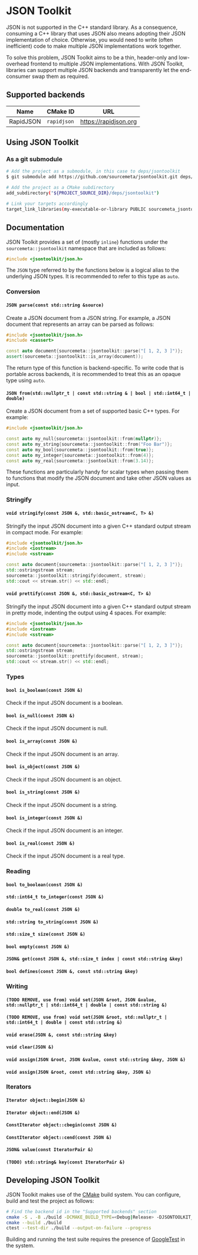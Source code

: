 JSON Toolkit
============

JSON is not supported in the C++ standard library. As a consequence, consuming
a C++ library that uses JSON also means adopting their JSON implementation of
choice. Otherwise, you would need to write (often inefficient) code to make
multiple JSON implementations work together.

To solve this problem, JSON Toolkit aims to be a thin, header-only and
low-overhead frontend to multiple JSON implementations. With JSON Toolkit,
libraries can support multiple JSON backends and transparently let the
end-consumer swap them as required.

Supported backends
------------------

| Name      | CMake ID    | URL                   |
|-----------|-------------|-----------------------|
| RapidJSON | `rapidjson` | https://rapidjson.org |

Using JSON Toolkit
------------------

### As a git submodule

```sh
# Add the project as a submodule, in this case to deps/jsontoolkit
$ git submodule add https://github.com/sourcemeta/jsontoolkit.git deps/jsontoolkit

# Add the project as a CMake subdirectory
add_subdirectory("${PROJECT_SOURCE_DIR}/deps/jsontoolkit")

# Link your targets accordingly
target_link_libraries(my-executable-or-library PUBLIC sourcemeta_jsontoolkit_json)
```

Documentation
-------------

JSON Toolkit provides a set of (mostly `inline`) functions under the
`sourcemeta::jsontoolkit` namespace that are included as follows:

```c++
#include <jsontoolkit/json.h>
```

The `JSON` type referred to by the functions below is a logical alias to the
underlying JSON types. It is recommended to refer to this type as `auto`.

### Conversion

#### `JSON parse(const std::string &source)`

Create a JSON document from a JSON string. For example, a JSON document that
represents an array can be parsed as follows:

```c++
#include <jsontoolkit/json.h>
#include <cassert>

const auto document{sourcemeta::jsontoolkit::parse("[ 1, 2, 3 ]")};
assert(sourcemeta::jsontoolkit::is_array(document));
```

The return type of this function is backend-specific. To write code that is
portable across backends, it is recommended to treat this as an opaque type
using `auto`.

<!-- TODO: Allow parsing from an input stream -->

#### `JSON from(std::nullptr_t | const std::string & | bool | std::int64_t | double)`

Create a JSON document from a set of supported basic C++ types. For example:

```c++
#include <jsontoolkit/json.h>

const auto my_null{sourcemeta::jsontoolkit::from(nullptr)};
const auto my_string{sourcemeta::jsontoolkit::from("Foo Bar")};
const auto my_bool{sourcemeta::jsontoolkit::from(true)};
const auto my_integer{sourcemeta::jsontoolkit::from(4)};
const auto my_real{sourcemeta::jsontoolkit::from(3.14)};
```

These functions are particularly handy for scalar types when passing them to
functions that modify the JSON document and take other JSON values as input.

<!-- `(TODO) JSON from(const std::vector<???> &)` -->
<!-- `(TODO) JSON from(const std::map<std::string, ???> &)` -->
<!-- `(TODO) JSON from(const std::unordered_map<std::string, ???> &)` -->

### Stringify

#### `void stringify(const JSON &, std::basic_ostream<C, T> &)`

Stringify the input JSON document into a given C++ standard output stream in
compact mode. For example:

```c++
#include <jsontoolkit/json.h>
#include <iostream>
#include <sstream>

const auto document{sourcemeta::jsontoolkit::parse("[ 1, 2, 3 ]")};
std::ostringstream stream;
sourcemeta::jsontoolkit::stringify(document, stream);
std::cout << stream.str() << std::endl;
```

#### `void prettify(const JSON &, std::basic_ostream<C, T> &)`

Stringify the input JSON document into a given C++ standard output stream in
pretty mode, indenting the output using 4 spaces. For example:

```c++
#include <jsontoolkit/json.h>
#include <iostream>
#include <sstream>

const auto document{sourcemeta::jsontoolkit::parse("[ 1, 2, 3 ]")};
std::ostringstream stream;
sourcemeta::jsontoolkit::prettify(document, stream);
std::cout << stream.str() << std::endl;
```

### Types

#### `bool is_boolean(const JSON &)`

Check if the input JSON document is a boolean.

#### `bool is_null(const JSON &)`

Check if the input JSON document is null.

#### `bool is_array(const JSON &)`

Check if the input JSON document is an array.

#### `bool is_object(const JSON &)`

Check if the input JSON document is an object.

#### `bool is_string(const JSON &)`

Check if the input JSON document is a string.

#### `bool is_integer(const JSON &)`

Check if the input JSON document is an integer.

#### `bool is_real(const JSON &)`

Check if the input JSON document is a real type.

### Reading

#### `bool to_boolean(const JSON &)`
#### `std::int64_t to_integer(const JSON &)`
#### `double to_real(const JSON &)`
#### `std::string to_string(const JSON &)`
#### `std::size_t size(const JSON &)`
#### `bool empty(const JSON &)`
#### `JSON& get(const JSON &, std::size_t index | const std::string &key)`
#### `bool defines(const JSON &, const std::string &key)`

### Writing

#### `(TODO REMOVE, use from) void set(JSON &root, JSON &value, std::nullptr_t | std::int64_t | double | const std::string &)`
#### `(TODO REMOVE, use from) void set(JSON &root, std::nullptr_t | std::int64_t | double | const std::string &)`
<!-- `(TODO) void set(JSON &root, JSON &value, bool)` -->

#### `void erase(JSON &, const std::string &key)`
#### `void clear(JSON &)`
#### `void assign(JSON &root, JSON &value, const std::string &key, JSON &)`
#### `void assign(JSON &root, const std::string &key, JSON &)`

### Iterators

#### `Iterator object::begin(JSON &)`
#### `Iterator object::end(JSON &)`
#### `ConstIterator object::cbegin(const JSON &)`
#### `ConstIterator object::cend(const JSON &)`
#### `JSON& value(const IteratorPair &)`
#### `(TODO) std::string& key(const IteratorPair &)`

Developing JSON Toolkit
-----------------------

JSON Toolkit makes use of the [CMake](https://cmake.org) build system. You can
configure, build and test the project as follows:

```sh
# Find the backend id in the "Supported backends" section
cmake -S . -B ./build -DCMAKE_BUILD_TYPE=<Debug|Release> -DJSONTOOLKIT_BACKEND=<backend-id>
cmake --build ./build
ctest --test-dir ./build --output-on-failure --progress
```

Building and running the test suite requires the presence of
[GoogleTest](https://google.github.io/googletest/) in the system.
